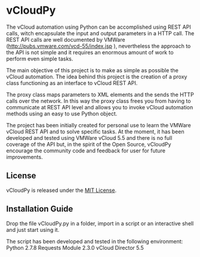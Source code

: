 vCloudPy
========

The vCloud automation using Python can be accomplished using REST API calls, witch encapsulate the input and output parameters in a HTTP call. The REST API calls are well documented by VMWare (http://pubs.vmware.com/vcd-55/index.jsp ), nevertheless the approach to the API is not simple and it requires an enormous amount of work to perform even simple tasks.

The main objective of this project is to make as simple as possible the vCloud automation. The idea behind this project is the creation of a proxy class functioning as an interface to vCloud REST API.

The proxy class maps parameters to XML elements and the sends the HTTP calls over the network. In this way the proxy class frees you from having to communicate at REST API level and allows you to invoke vCloud automation methods using an easy to use Python object.

The project has been initially created for personal use to learn the VMWare vCloud REST API and to solve specific tasks. At the moment, it has been developed and tested using VMWare vCloud 5.5 and there is no full coverage of the API but, in the spirit of the Open Source, vCloudPy encourage the community code and feedback for user for future improvements.

License
-------

vCloudPy is released under the [MIT License](http://www.opensource.org/licenses/MIT).

Installation Guide
------------------

Drop the file vCloudPy.py in a folder, import in a script or an interactive shell and just start using it.

The script has been developed and tested in the following environment:
	Python 2.7.8
	Requests Module 2.3.0
	vCloud Director 5.5
